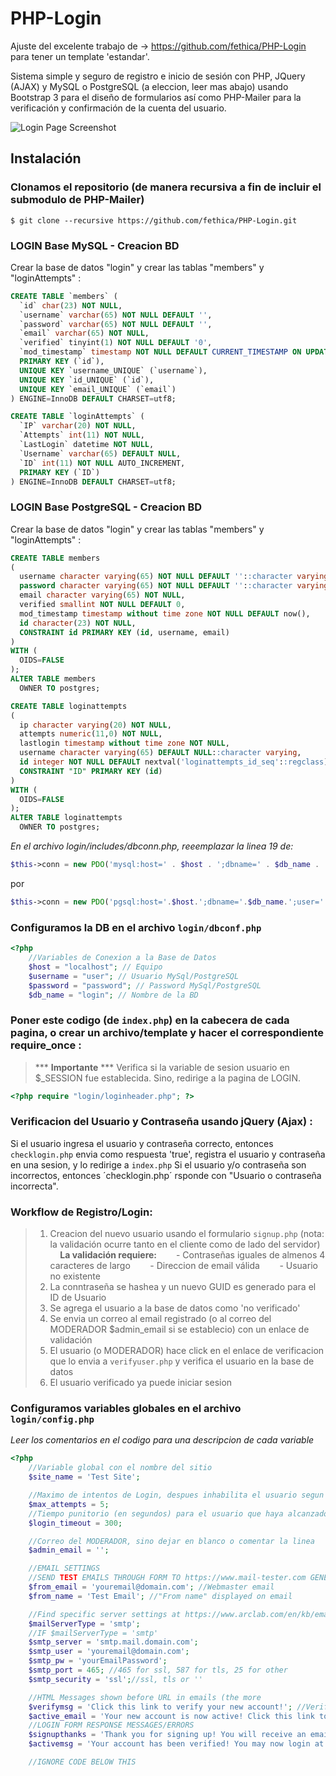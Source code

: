 PHP-Login
=========

Ajuste del excelente trabajo de -> https://github.com/fethica/PHP-Login para tener un template 'estandar'.

Sistema simple y seguro de registro e inicio de sesión con PHP, JQuery (AJAX) y MySQL o PostgreSQL (a eleccion, leer mas abajo) usando Bootstrap 3 para el diseño de formularios así como PHP-Mailer para la verificación y confirmación de la cuenta del usuario.

<img src="https://raw.githubusercontent.com/fethica/PHP-Login/master/login/images/screenshot.png" alt="Login Page Screenshot" />

## Instalación

### Clonamos el repositorio (de manera recursiva a fin de incluir el submodulo de PHP-Mailer)
    $ git clone --recursive https://github.com/fethica/PHP-Login.git

### LOGIN Base MySQL - Creacion BD

Crear la base de datos "login" y crear las tablas "members" y "loginAttempts" :

```sql
CREATE TABLE `members` (
  `id` char(23) NOT NULL,
  `username` varchar(65) NOT NULL DEFAULT '',
  `password` varchar(65) NOT NULL DEFAULT '',
  `email` varchar(65) NOT NULL,
  `verified` tinyint(1) NOT NULL DEFAULT '0',
  `mod_timestamp` timestamp NOT NULL DEFAULT CURRENT_TIMESTAMP ON UPDATE CURRENT_TIMESTAMP,
  PRIMARY KEY (`id`),
  UNIQUE KEY `username_UNIQUE` (`username`),
  UNIQUE KEY `id_UNIQUE` (`id`),
  UNIQUE KEY `email_UNIQUE` (`email`)
) ENGINE=InnoDB DEFAULT CHARSET=utf8;

CREATE TABLE `loginAttempts` (
  `IP` varchar(20) NOT NULL,
  `Attempts` int(11) NOT NULL,
  `LastLogin` datetime NOT NULL,
  `Username` varchar(65) DEFAULT NULL,
  `ID` int(11) NOT NULL AUTO_INCREMENT,
  PRIMARY KEY (`ID`)
) ENGINE=InnoDB DEFAULT CHARSET=utf8;
```

### LOGIN Base PostgreSQL - Creacion BD

Crear la base de datos "login" y crear las tablas "members" y "loginAttempts" :

```sql
CREATE TABLE members
(
  username character varying(65) NOT NULL DEFAULT ''::character varying,
  password character varying(65) NOT NULL DEFAULT ''::character varying,
  email character varying(65) NOT NULL,
  verified smallint NOT NULL DEFAULT 0,
  mod_timestamp timestamp without time zone NOT NULL DEFAULT now(),
  id character(23) NOT NULL,
  CONSTRAINT id PRIMARY KEY (id, username, email)
)
WITH (
  OIDS=FALSE
);
ALTER TABLE members
  OWNER TO postgres;

CREATE TABLE loginattempts
(
  ip character varying(20) NOT NULL,
  attempts numeric(11,0) NOT NULL,
  lastlogin timestamp without time zone NOT NULL,
  username character varying(65) DEFAULT NULL::character varying,
  id integer NOT NULL DEFAULT nextval('loginattempts_id_seq'::regclass),
  CONSTRAINT "ID" PRIMARY KEY (id)
)
WITH (
  OIDS=FALSE
);
ALTER TABLE loginattempts
  OWNER TO postgres;
```
<i>En el archivo login/includes/dbconn.php, reeemplazar la linea 19 de:</i>

```php
$this->conn = new PDO('mysql:host=' . $host . ';dbname=' . $db_name . ';charset=utf8', $username, $password);
```
por

```php
$this->conn = new PDO('pgsql:host='.$host.';dbname='.$db_name.';user='.$username.';password='.$password);
```


### Configuramos la DB en el archivo `login/dbconf.php`
```php
<?php
    //Variables de Conexion a la Base de Datos
    $host = "localhost"; // Equipo
    $username = "user"; // Usuario MySql/PostgreSQL
    $password = "password"; // Password MySql/PostgreSQL
    $db_name = "login"; // Nombre de la BD

```

### Poner este codigo (de `index.php`) en la cabecera de cada pagina, o crear un archivo/template y hacer el correspondiente require_once :
> *** **Importante** *** Verifica si la variable de sesion usuario en $_SESSION fue establecida. Sino, redirige a la pagina de LOGIN. 

```php
<?php require "login/loginheader.php"; ?>
```

### Verificacion del Usuario y Contraseña usando jQuery (Ajax) :

Si el usuario ingresa el usuario y contraseña correcto, entonces `checklogin.php` envia como respuesta 'true', registra el usuario y contraseña en una sesion, y lo redirige a `index.php`
Si el usuario y/o contraseña son incorrectos, entonces  ´checklogin.php´ rsponde con "Usuario o contraseña incorrecta".


### Workflow de Registro/Login:
> 1) Creacion del nuevo usuario usando el formulario `signup.php`
> (nota: la validación ocurre tanto en el cliente como de lado del servidor)
> &nbsp;&nbsp;&nbsp;&nbsp;<b>La validación requiere: </b>
> &nbsp;&nbsp;&nbsp;&nbsp;&nbsp;&nbsp; - Contraseñas iguales de almenos 4 caracteres de largo
> &nbsp;&nbsp;&nbsp;&nbsp;&nbsp;&nbsp; - Direccion de email válida
> &nbsp;&nbsp;&nbsp;&nbsp;&nbsp;&nbsp; - Usuario no existente
> 2) La conntraseña se hashea y un nuevo GUID es generado para el ID de Usuario
> 3) Se agrega el usuario a la base de datos como 'no verificado'
> 4) Se envia un correo al email registrado (o al correo del MODERADOR $admin_email si se establecio) con un enlace de validación
> 5) El usuario (o MODERADOR) hace click en el enlace de verificacion que lo envia a `verifyuser.php` y verifica el usuario en la base de datos
> 6) El usuario verificado ya puede iniciar sesion


### Configuramos variables globales en el archivo `login/config.php`
<i>Leer los comentarios en el codigo para una descripcion de cada variable</i>

```php
<?php
    //Variable global con el nombre del sitio
    $site_name = 'Test Site';

    //Maximo de intentos de Login, despues inhabilita el usuario segun el tiempo definido
    $max_attempts = 5;
    //Tiempo punitorio (en segundos) para el usuario que haya alcanzado el maximo numero de intentos de Login
    $login_timeout = 300;

    //Correo del MODERADOR, sino dejar en blanco o comentar la linea
    $admin_email = '';

    //EMAIL SETTINGS
    //SEND TEST EMAILS THROUGH FORM TO https://www.mail-tester.com GENERATED ADDRESS FOR SPAM SCORE
    $from_email = 'youremail@domain.com'; //Webmaster email
    $from_name = 'Test Email'; //"From name" displayed on email

    //Find specific server settings at https://www.arclab.com/en/kb/email/list-of-smtp-and-pop3-servers-mailserver-list.html
    $mailServerType = 'smtp';
    //IF $mailServerType = 'smtp'
    $smtp_server = 'smtp.mail.domain.com';
    $smtp_user = 'youremail@domain.com';
    $smtp_pw = 'yourEmailPassword';
    $smtp_port = 465; //465 for ssl, 587 for tls, 25 for other
    $smtp_security = 'ssl';//ssl, tls or ''

    //HTML Messages shown before URL in emails (the more
    $verifymsg = 'Click this link to verify your new account!'; //Verify email message
    $active_email = 'Your new account is now active! Click this link to log in!';//Active email message
    //LOGIN FORM RESPONSE MESSAGES/ERRORS
    $signupthanks = 'Thank you for signing up! You will receive an email shortly confirming the verification of your account.';
    $activemsg = 'Your account has been verified! You may now login at <br><a href="'.$signin_url.'">'.$signin_url.'</a>';

    //IGNORE CODE BELOW THIS
```